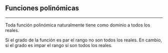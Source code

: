 ## Funciones polinómicas
***
Toda función polinómica naturalmente tiene como dominio a todos los reales.

Si el grado de la función es par el rango no son todos los reales. En cambio, si el grado es impar el rango sí son todos los reales.